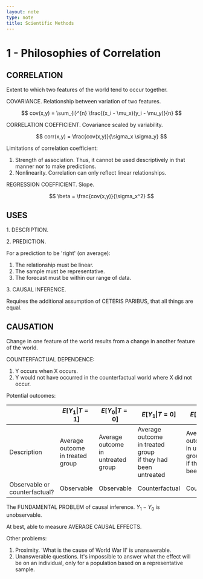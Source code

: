 ```yaml
---
layout: note
type: note
title: Scientific Methods
---
```


# 1 - Philosophies of Correlation

## CORRELATION

Extent to which two features of the world tend to occur together.

COVARIANCE. Relationship between variation of two features.

$$
cov(x,y) = \sum_{i}^{n} \frac{(x_i - \mu_x)(y_i - \mu_y)}{n}
$$

CORRELATION COEFFICIENT. Covariance scaled by variability.

$$
corr(x,y) = \frac{cov(x,y)}{\sigma_x \sigma_y}
$$

Limitations of correlation coefficient:

1. Strength of association. Thus, it cannot be used descriptively in that manner nor to make predictions.
2. Nonlinearity. Correlation can only reflect linear relationships.

REGRESSION COEFFICIENT. Slope.

$$
\beta = \frac{cov(x,y)}{\sigma_x^2}
$$

## USES

1\. DESCRIPTION.

2\. PREDICTION.

For a prediction to be 'right' (on average):

1. The relationship must be linear.
2. The sample must be representative.
3. The forecast must be within our range of data.

3\. CAUSAL INFERENCE.

Requires the additional assumption of CETERIS PARIBUS, that all things are equal.

## CAUSATION

Change in one feature of the world results from a change in another feature of the world.

COUNTERFACTUAL DEPENDENCE:

1. Y occurs when X occurs.
2. Y would not have occurred in the counterfactual world where X did not occur.

Potential outcomes:

|                                    | $E[Y_1\|T=1]$                         | $E[Y_0\|T=0]$                           | $E[Y_1\| T=0]$                                                             | $E[Y_0\| T=1]$                                                             |
| ---------------------------------- | ------------------------------------- | --------------------------------------- | -------------------------------------------------------------------------- | -------------------------------------------------------------------------- |
| Description                        | Average outcome <br> in treated group | Average outcome <br> in untreated group | Average outcome <br> in treated group <br> if they had <br> been untreated | Average outcome <br> in untreated group <br> if they had <br> been treated |
| Observable or <br> counterfactual? | Observable                            | Observable                              | Counterfactual                                                             | Counterfactual                                                             |

The FUNDAMENTAL PROBLEM of causal inference. $Y_1 - Y_0$ is unobservable.

At best, able to measure AVERAGE CAUSAL EFFECTS.

Other problems:

1. Proximity. 'What is the cause of World War II' is unanswerable.
2. Unanswerable questions. It's impossible to answer what the effect will be on an individual, only for a population based on a representative sample.
